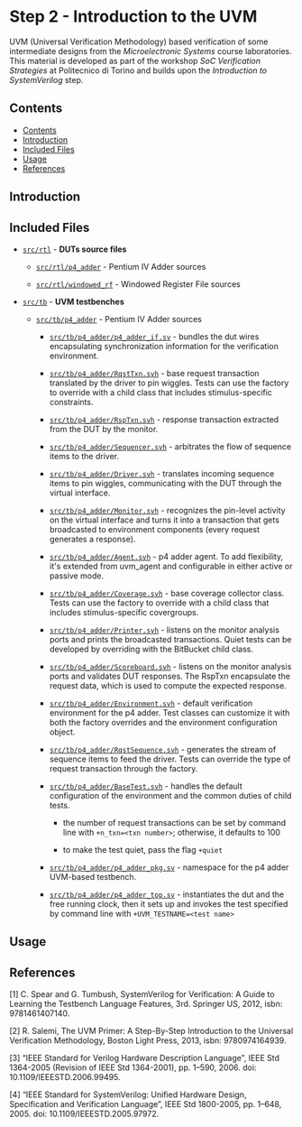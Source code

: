 # Step 2 - Introduction to the UVM

UVM (Universal Verification Methodology) based verification of some intermediate designs from the
*Microelectronic Systems* course laboratories. This material is developed as part of the workshop
*SoC Verification Strategies* at Politecnico di Torino and builds upon the *Introduction to
SystemVerilog* step.

## Contents

<!-- @import "[TOC]" {cmd="toc" depthFrom=2 depthTo=6 orderedList=false} -->

<!-- code_chunk_output -->

- [Contents](#contents)
- [Introduction](#introduction)
- [Included Files](#included-files)
- [Usage](#usage)
- [References](#references)

<!-- /code_chunk_output -->

## Introduction

## Included Files

* [`src/rtl`](src/rtl) - **DUTs source files**

    * [`src/rtl/p4_adder`](src/rtl/p4_adder) - Pentium IV Adder sources

    * [`src/rtl/windowed_rf`](src/rtl/windowed_rf) - Windowed Register File sources

* [`src/tb`](src/tb) - **UVM testbenches**

    * [`src/tb/p4_adder`](src/tb/p4_adder) - Pentium IV Adder sources

        * [`src/tb/p4_adder/p4_adder_if.sv`](src/tb/p4_adder/p4_adder_if.sv) - bundles the dut wires
          encapsulating synchronization information for the verification environment.

        * [`src/tb/p4_adder/RqstTxn.svh`](src/tb/p4_adder/RqstTxn.svh) - base request transaction
          translated by the driver to pin wiggles. Tests can use the factory to override with a
          child class that includes stimulus-specific constraints.

        * [`src/tb/p4_adder/RspTxn.svh`](src/tb/p4_adder/RspTxn.svh) - response transaction
          extracted from the DUT by the monitor.

        * [`src/tb/p4_adder/Sequencer.svh`](src/tb/p4_adder/Sequencer.svh) - arbitrates the flow of
          sequence items to the driver.

        * [`src/tb/p4_adder/Driver.svh`](src/tb/p4_adder/Driver.svh) - translates incoming sequence
          items to pin wiggles, communicating with the DUT through the virtual interface.

        * [`src/tb/p4_adder/Monitor.svh`](src/tb/p4_adder/Monitor.svh) - recognizes the pin-level
          activity on the virtual interface and turns it into a transaction that gets broadcasted to
          environment components (every request generates a response).

        * [`src/tb/p4_adder/Agent.svh`](src/tb/p4_adder/Agent.svh) - p4 adder agent. To add
          flexibility, it's extended from uvm_agent and configurable in either active or passive
          mode.

        * [`src/tb/p4_adder/Coverage.svh`](src/tb/p4_adder/Coverage.svh) - base coverage collector
          class. Tests can use the factory to override with a child class that includes
          stimulus-specific covergroups.

        * [`src/tb/p4_adder/Printer.svh`](src/tb/p4_adder/Printer.svh) - listens on the monitor
          analysis ports and prints the broadcasted transactions. Quiet tests can be developed by
          overriding with the BitBucket child class.

        * [`src/tb/p4_adder/Scoreboard.svh`](src/tb/p4_adder/Scoreboard.svh) - listens on the
          monitor analysis ports and validates DUT responses. The RspTxn encapsulate the request
          data, which is used to compute the expected response.

        * [`src/tb/p4_adder/Environment.svh`](src/tb/p4_adder/Environment.svh) - default
          verification environment for the p4 adder. Test classes can customize it with both the
          factory overrides and the environment configuration object.

        * [`src/tb/p4_adder/RqstSequence.svh`](src/tb/p4_adder/RqstSequence.svh) - generates the
          stream of sequence items to feed the driver. Tests can override the type of request
          transaction through the factory.

        * [`src/tb/p4_adder/BaseTest.svh`](src/tb/p4_adder/BaseTest.svh) - handles the default
          configuration of the environment and the common duties of child tests.

            - the number of request transactions can be set by command line with
                `+n_txn=<txn number>`; otherwise, it defaults to 100

            - to make the test quiet, pass the flag `+quiet`

        * [`src/tb/p4_adder/p4_adder_pkg.sv`](src/tb/p4_adder/p4_adder_pkg.sv) - namespace for the
          p4 adder UVM-based testbench.

        * [`src/tb/p4_adder/p4_adder_top.sv`](src/tb/p4_adder/p4_adder_top.sv) - instantiates the
          dut and the free running clock, then it sets up and invokes the test specified by command
          line with `+UVM_TESTNAME=<test name>`
## Usage

## References

[1] C. Spear and G. Tumbush, SystemVerilog for Verification: A Guide to Learning the Testbench
Language Features, 3rd. Springer US, 2012, isbn: 9781461407140.

[2] R. Salemi, The UVM Primer: A Step-By-Step Introduction to the Universal Verification
Methodology, Boston Light Press, 2013, isbn: 9780974164939.

[3] “IEEE Standard for Verilog Hardware Description Language”, IEEE Std 1364-2005 (Revision of IEEE
Std 1364-2001), pp. 1–590, 2006. doi: 10.1109/IEEESTD.2006.99495.

[4] “IEEE Standard for SystemVerilog: Unified Hardware Design, Specification and Verification
Language”, IEEE Std 1800-2005, pp. 1–648, 2005. doi: 10.1109/IEEESTD.2005.97972.

